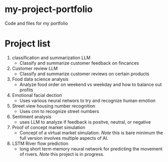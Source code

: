 # my-project-portfolio
Code and files for my portfolio
# Project list
1. classification and summarization LLM
   - Classify and summarize customer feedback on fincances
2. Customer review LLM
   - Classify and summarize customer reviews on certain products
3. Food data science analysis
   - Analyze food order on weekend vs weekday and how to balance out profits
4. Emotional facial dection
   - Uses various neural networs to try and recognize human emotion
5. Street view housing number recognition
   - Uses cnn to recognize street numbers
6. Sentiment analysis
   - uses LLM to analyze if feedback is positve, neutral, or negative
7. Proof of concept market simulation
   - Concept of a virtual market simulation. *Note* this is bare minimum the full version involves multiple aspects of AI. 
8. LSTM River flow prediction
   - long short term memory neural network for predicting the movement of rivers. *Note* this project is in progress. 
